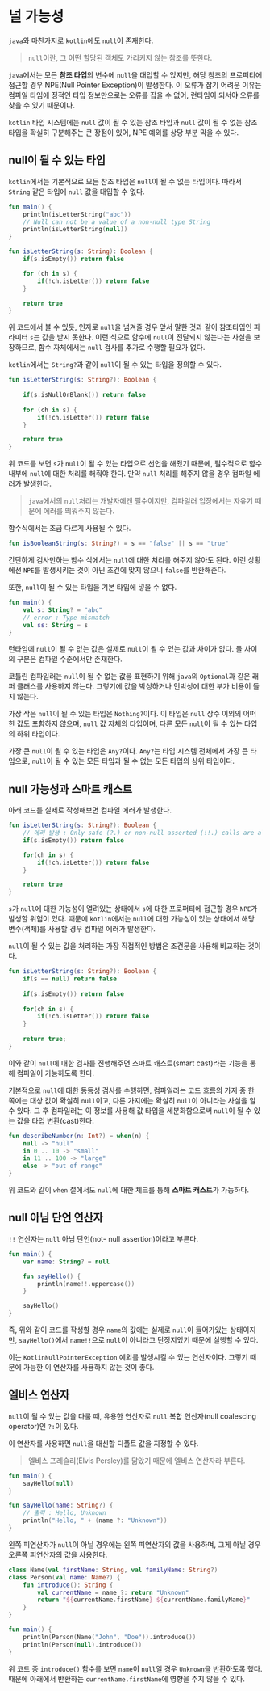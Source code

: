 # 널 가능성

`java`와 마찬가지로 `kotlin`에도 `null`이 존재한다.

> `null`이란, 그 어떤 할당된 객체도 가리키지 않는 참조를 뜻한다.

`java`에서는 모든 **참조 타입**의 변수에 `null`을 대입할 수 있지만, 해당 참조의 프로퍼티에 접근할 경우 NPE(Null Pointer Exception)이 발생한다.
이 오류가 잡기 어려운 이유는 컴파일 타임에 정적인 타입 정보만으로는 오류를 잡을 수 없어, 런타임이 되서야 오류를 찾을 수 있기 때문이다.

`kotlin` 타입 시스템에는 `null` 값이 될 수 있는 참조 타입과 `null` 값이 될 수 없는 참조 타입을 확실히 구분해주는 큰 장점이 있어, NPE 예외를 상당 부분 막을 수 있다.

## null이 될 수 있는 타입

`kotlin`에서는 기본적으로 모든 참조 타입은 `null`이 될 수 없는 타입이다.
따라서 `String` 같은 타입에 `null` 값을 대입할 수 없다.

```kotlin
fun main() {
    println(isLetterString("abc"))
    // Null can not be a value of a non-null type String
    println(isLetterString(null))
}

fun isLetterString(s: String): Boolean {
    if(s.isEmpty()) return false

    for (ch in s) {
        if(!ch.isLetter()) return false
    }

    return true
}
```

위 코드에서 볼 수 있듯, 인자로 `null`을 넘겨줄 경우 앞서 말한 것과 같이 참조타입인 파라미터 `s`는 값을 받지 못한다.
이런 식으로 함수에 `null`이 전달되지 않는다는 사실을 보장하므로, 함수 자체에서는 `null` 검사를 추가로 수행할 필요가 없다.

`kotlin`에서는 `String?`과 같이 `null`이 될 수 있는 타입을 정의할 수 있다.

```kotlin
fun isLetterString(s: String?): Boolean {
    
    if(s.isNullOrBlank()) return false
    
    for (ch in s) {
        if(!ch.isLetter()) return false
    }

    return true
}
```

위 코드를 보면 `s`가 `null`이 될 수 있는 타입으로 선언을 해줬기 때문에, 필수적으로 함수 내부에 `null`에 대한 처리를 해줘야 한다.
만약 `null` 처리를 해주지 않을 경우 컴파일 에러가 발생한다.

> `java`에서의 `null`처리는 개발자에겐 필수이지만, 컴파일러 입장에서는 자유기 때문에 에러를 띄워주지 않는다.

함수식에서는 조금 다르게 사용될 수 있다.

```kotlin
fun isBooleanString(s: String?) = s == "false" || s == "true"
```

간단하게 검사만하는 함수 식에서는 `null`에 대한 처리를 해주지 않아도 된다.
이런 상황에선 `NPE`를 발생시키는 것이 아닌 조건에 맞지 않으니 `false`를 반환해준다.

또한, `null`이 될 수 있는 타입을 기본 타입에 넣을 수 없다.

```kotlin
fun main() {
    val s: String? = "abc"
    // error : Type mismatch
    val ss: String = s
}
```

런타임에 `null`이 될 수 없는 값은 실제로 `null`이 될 수 있는 값과 차이가 없다. 둘 사이의 구분은 컴파일 수준에서만 존재한다.

코틀린 컴파일러는 `null`이 될 수 없는 값을 표현하기 위해 `java`의 `Optional`과 같은 래퍼 클래스를 사용하지 않는다.
그렇기에 값을 박싱하거나 언박싱에 대한 부가 비용이 들지 않는다.

가장 작은 `null`이 될 수 있는 타입은 `Nothing?`이다.
이 타입은 `null` 상수 이외의 어떠한 값도 포함하지 않으며, `null` 값 자체의 타입이며, 다른 모든 `null`이 될 수 있는 타입의 하위 타입이다.

가장 큰 `null`이 될 수 있는 타입은 `Any?`이다.
`Any?`는 타입 시스템 전체에서 가장 큰 타입으로, `null`이 될 수 있는 모든 타입과 될 수 없는 모든 타입의 상위 타입이다.

## null 가능성과 스마트 캐스트

아래 코드를 실제로 작성해보면 컴파일 에러가 발생한다.

```kotlin
fun isLetterString(s: String?): Boolean {
    // 에러 발생 : Only safe (?.) or non-null asserted (!!.) calls are allowed on a nullable receiver of type String?
    if(s.isEmpty()) return false

    for(ch in s) {
        if(!ch.isLetter()) return false
    }

    return true
}
```

`s`가 `null`에 대한 가능성이 열려있는 상태에서 `s`에 대한 프로퍼티에 접근할 경우 `NPE`가 발생할 위험이 있다.
때문에 `kotlin`에서는 `null`에 대한 가능성이 있는 상태에서 해당 변수(객체)를 사용할 경우 컴파일 에러가 발생한다.

`null`이 될 수 있는 값을 처리하는 가장 직접적인 방법은 조건문을 사용해 비교하는 것이다.

```kotlin
fun isLetterString(s: String?): Boolean {
    if(s == null) return false
    
    if(s.isEmpty()) return false
    
    for(ch in s) {
        if(!ch.isLetter()) return false
    }
    
    return true;
}
```

이와 같이 `null`에 대한 검사를 진행해주면 스마트 캐스트(smart cast)라는 기능을 통해 컴파일이 가능하도록 한다. 

기본적으로 `null`에 대한 동등성 검사를 수행하면, 컴파일러는 코드 흐름의 가지 중 한 쪽에는 대상 값이 확실히 `null`이고, 다른 가지에는 확실히 `null`이 아니라는 사실을 알 수 있다.
그 후 컴파일러는 이 정보를 사용해 값 타입을 세분화함으로써 `null`이 될 수 있는 값을 타입 변환(cast)한다.

```kotlin
fun describeNumber(n: Int?) = when(n) {
    null -> "null"
    in 0 .. 10 -> "small"
    in 11 .. 100 -> "large"
    else -> "out of range"
}
```

위 코드와 같이 `when` 절에서도 `null`에 대한 체크를 통해 **스마트 캐스트**가 가능하다. 

## null 아님 단언 연산자

`!!` 연산자는 `null` 아님 단언(not- null assertion)이라고 부른다.

```kotlin
fun main() {
    var name: String? = null

    fun sayHello() {
        println(name!!.uppercase())
    }

    sayHello()
}
```

즉, 위와 같이 코드를 작성할 경우 `name`의 값에는 실제로 `null`이 들어가있는 상태이지만,
`sayHello()`에서 `name!!`으로 `null`이 아니라고 단정지었기 때문에 실행할 수 있다.

이는 `KotlinNullPointerException` 예외를 발생시킬 수 있는 연산자이다.
그렇기 때문에 가능한 이 연산자를 사용하지 않는 것이 좋다.

## 엘비스 연산자

`null`이 될 수 있는 값을 다룰 때, 유용한 연산자로 `null` 복합 연산자(null coalescing operator)인 `?:`이 있다.

이 연산자를 사용하면 `null`을 대신할 디폴트 값을 지정할 수 있다.

> 엘비스 프레슬리(Elvis Persley)를 닮았기 때문에 엘비스 연산자라 부른다.

```kotlin
fun main() {
    sayHello(null)
}

fun sayHello(name: String?) {
    // 출력 : Hello, Unknown
    println("Hello, " + (name ?: "Unknown"))
}
```

왼쪽 피연산자가 `null`이 아닐 경우에는 왼쪽 피연산자의 값을 사용하며, 그게 아닐 경우 오른쪽 피연산자의 값을 사용한다.

```kotlin
class Name(val firstName: String, val familyName: String?)
class Person(val name: Name?) {
    fun introduce(): String {
        val currentName = name ?: return "Unknown"
        return "${currentName.firstName} ${currentName.familyName}"
    }
}

fun main() {
    println(Person(Name("John", "Doe")).introduce())
    println(Person(null).introduce())
}
```

위 코드 중 `introduce()` 함수를 보면 `name`이 `null`일 경우 `Unknown`을 반환하도록 했다.
때문에 아래에서 반환하는 `currentName.firstName`에 영향을 주지 않을 수 있다.
